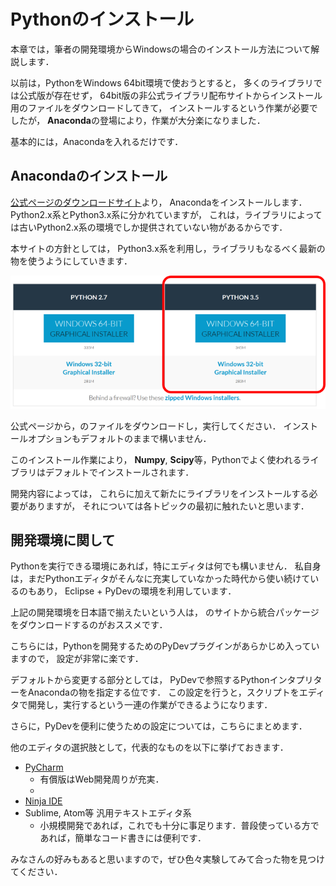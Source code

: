 
Pythonのインストール
====

本章では，筆者の開発環境からWindowsの場合のインストール方法について解説します．

以前は，PythonをWindows 64bit環境で使おうとすると，
多くのライブラリでは公式版が存在せず，
64bit版の非公式ライブラリ配布サイトからインストール用のファイルをダウンロードしてきて，
インストールするという作業が必要でしたが，
**Anaconda**の登場により，作業が大分楽になりました．

基本的には，Anacondaを入れるだけです．

## Anacondaのインストール

[公式ページのダウンロードサイト](https://www.continuum.io/downloads)より，
Anacondaをインストールします．
Python2.x系とPython3.x系に分かれていますが，
これは，ライブラリによっては古いPython2.x系の環境でしか提供されていない物があるからです．

本サイトの方針としては，
Python3.x系を利用し，ライブラリもなるべく最新の物を使うようにしていきます．

![Python3.5のインストーラを選択](anaconda_installer.png)

公式ページから，のファイルをダウンロードし，実行してください．
インストールオプションもデフォルトのままで構いません．

このインストール作業により，
**Numpy**, **Scipy**等，Pythonでよく使われるライブラリはデフォルトでインストールされます．

開発内容によっては，
これらに加えて新たにライブラリをインストールする必要がありますが，
それについては各トピックの最初に触れたいと思います．

## 開発環境に関して

Pythonを実行できる環境にあれば，特にエディタは何でも構いません．
私自身は，まだPythonエディタがそんなに充実していなかった時代から使い続けているのもあり，
Eclipse + PyDevの環境を利用しています．

上記の開発環境を日本語で揃えたいという人は，
のサイトから統合パッケージをダウンロードするのがおススメです．

こちらには，Pythonを開発するためのPyDevプラグインがあらかじめ入っていますので，
設定が非常に楽です．

デフォルトから変更する部分としては，
PyDevで参照するPythonインタプリターをAnacondaの物を指定する位です．
この設定を行うと，スクリプトをエディタで開発し，実行するという一連の作業ができるようになります．

さらに，PyDevを便利に使うための設定については，こちらにまとめます．

他のエディタの選択肢として，代表的なものを以下に挙げておきます．

* [PyCharm](https://www.jetbrains.com/pycharm/)
    - 有償版はWeb開発周りが充実．
    -
* [Ninja IDE](http://www.ninja-ide.org/)
* Sublime, Atom等 汎用テキストエディタ系
    - 小規模開発であれば，これでも十分に事足ります．普段使っている方であれば，簡単なコード書きには便利です．

みなさんの好みもあると思いますので，ぜひ色々実験してみて合った物を見つけてください．